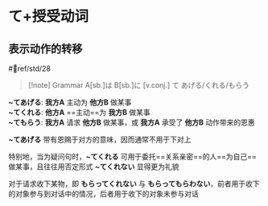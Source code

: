 # て+授受动词

## 表示动作的转移

 #📖ref/std/28

> [!note] Grammar
> A[sb.]は B[sb.]に [v.conj.] て あげる/くれる/もらう

**~てあげる**: **我方A** 主动为 **他方B** 做某事  
**~てくれる**: **他方A** ==主动==为 **我方B** 做某事  
**~てもらう**: **我方A** 请求 **他方B** 做某事，或 **我方A** 承受了 **他方B** 动作带来的恩惠  

**~てあげる** 带有恩赐于对方的意味，因而通常不用于下对上  

特别地，当为疑问句时，**~てくれる** 可用于委托==关系亲密==的人==为自己==做某事，且往往用否定形式 **~てくれない** 显得更为礼貌  

对于请求收下某物，即 **もらってくれない** 与 **もらってもらわない**，前者用于收下的对象参与到对话中的情况，后者用于收下的对象未参与对话  
